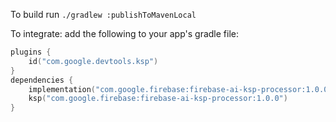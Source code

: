 To build run `./gradlew :publishToMavenLocal`

To integrate: add the following to your app's gradle file:

```kotlin
plugins {
    id("com.google.devtools.ksp")
}
dependencies {
    implementation("com.google.firebase:firebase-ai-ksp-processor:1.0.0")
    ksp("com.google.firebase:firebase-ai-ksp-processor:1.0.0")
}
```
